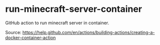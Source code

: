 # run-minecraft-server-container
GitHub action to run minecraft server in container.

Source:
https://help.github.com/en/actions/building-actions/creating-a-docker-container-action
